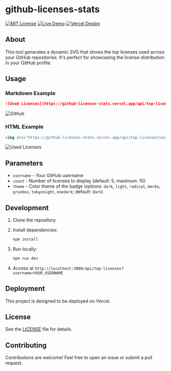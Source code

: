 # github-licenses-stats

[![MIT License](https://img.shields.io/badge/license-MIT-blue.svg)](LICENSE)
[![Live Demo](https://deploy-badge.vercel.app/vercel/github-licenses-stats)](https://github-licenses-stats.vercel.app/)
[![Vercel Deploy](https://img.shields.io/badge/vercel-deploy-black?style=flat&logo=vercel)](https://vercel.com/new/clone?repository-url=https://github.com/lheintzmann1/github-licenses-stats)

## About

This tool generates a dynamic SVG that shows the top licenses used across your GitHub repositories. It's perfect for showcasing the license distribution in your GitHub profile.

## Usage

### Markdown Example

```markdown
![Used Licenses](https://github-licenses-stats.vercel.app/api/top-licenses?username=USERNAME&count=5&theme=light)
```

![Github](https://github-licenses-stats.vercel.app/api/top-licenses?username=GITHUB&count=8&theme=light)

### HTML Example

```html
<img src="https://github-licenses-stats.vercel.app/api/top-licenses?username=USERNAME&count=5&theme=dark" alt="Used Licenses">
```

<img src="https://github-licenses-stats.vercel.app/api/top-licenses?username=GITHUB&count=8&theme=dark" alt="Used Licenses">

## Parameters

- `username` - Your GitHub username
- `count` - Number of licenses to display (default: 5, maximum: 10)
- `theme` - Color theme of the badge (options: `dark`, `light`, `radical`, `merko`, `gruvbox`, `tokyonight`, `onedark`; default: `dark`)

## Development

1. Clone the repository
2. Install dependencies:

   ```bash
   npm install
   ```

3. Run locally:

   ```bash
   npm run dev
   ```

4. Access at `http://localhost:3000/api/top-licenses?username=YOUR_USERNAME`

## Deployment

This project is designed to be deployed on Vercel.

## License

See the [LICENSE](LICENSE) file for details.

## Contributing

Contributions are welcome! Feel free to open an issue or submit a pull request.
